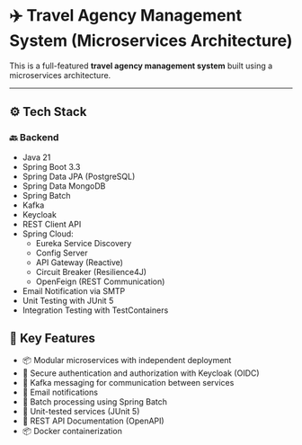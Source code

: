 # ✈️ Travel Agency Management System (Microservices Architecture)

This is a full-featured **travel agency management system** built using a microservices architecture.

---

## ⚙️ Tech Stack

### 🔙 Backend
- Java 21
- Spring Boot 3.3
- Spring Data JPA (PostgreSQL)
- Spring Data MongoDB
- Spring Batch
- Kafka 
- Keycloak
- REST Client API
- Spring Cloud:
  - Eureka Service Discovery
  - Config Server
  - API Gateway (Reactive)
  - Circuit Breaker (Resilience4J)
  - OpenFeign (REST Communication)
- Email Notification via SMTP
- Unit Testing with JUnit 5
- Integration Testing with TestContainers


## 🚀 Key Features

- 📦 Modular microservices with independent deployment
- 🔐 Secure authentication and authorization with Keycloak (OIDC)
- 💬 Kafka messaging for communication between services
- 📨 Email notifications
- 🔁 Batch processing using Spring Batch
- 🧪 Unit-tested services (JUnit 5)
- 📄 REST API Documentation (OpenAPI)
- 📦 Docker containerization

